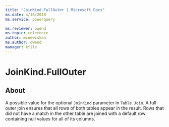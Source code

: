 ```yaml
---
title: "JoinKind.FullOuter | Microsoft Docs"
ms.date: 4/16/2018
ms.service: powerquery

ms.reviewer: owend
ms.topic: reference
author: minewiskan
ms.author: owend
manager: kfile
---
```

# JoinKind.FullOuter
## About
A possible value for the optional `JoinKind` parameter in `Table.Join`. A full outer join ensures that all rows of both tables appear in the result. Rows that did not have a match in the other table are joined with a default row containing null values for all of its columns.

